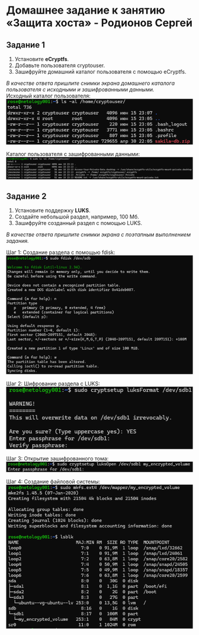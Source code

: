 # Домашнее задание к занятию «Защита хоста» - Родионов Сергей

## Задание 1

1. Установите **eCryptfs**.
2. Добавьте пользователя cryptouser.
3. Зашифруйте домашний каталог пользователя с помощью eCryptfs.

*В качестве ответа  пришлите снимки экрана домашнего каталога пользователя с исходными и зашифрованными данными.*  
Исходный каталог пользователя:
![](files/13/13-02/13-02-01-1.png)

Каталог пользователя с зашифрованными данными:
![](files/13/13-02/13-02-01-2.png)

## Задание 2

1. Установите поддержку **LUKS**.
2. Создайте небольшой раздел, например, 100 Мб.
3. Зашифруйте созданный раздел с помощью LUKS.

*В качестве ответа пришлите снимки экрана с поэтапным выполнением задания.*

Шаг 1: Создание раздела с помощью fdisk:
![](files/13/13-02/13-02-02-1.png)

Шаг 2: Шифрование раздела с LUKS:
![](files/13/13-02/13-02-02-2.png)

Шаг 3: Открытие зашифрованного тома:
![](files/13/13-02/13-02-02-3.png)

Шаг 4: Создание файловой системы:
![](files/13/13-02/13-02-02-4.png)